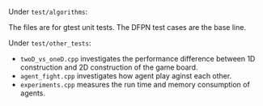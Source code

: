 Under `test/algorithms`:

The files are for gtest unit tests.
The DFPN test cases are the base line.

Under `test/other_tests`:

- `twoD_vs_oneD.cpp` investigates the performance difference between 1D construction and 2D construction of the game board.
- `agent_fight.cpp` investigates how agent play aginst each other.
- `experiments.cpp` measures the run time and memory consumption of agents.